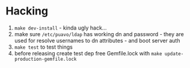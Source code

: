 # Hacking

  1. `make dev-install`
    - kinda ugly hack...
  2. make sure `/etc/puavo/ldap` has working dn and password
    - they are used for resolve usernames to dn attributes
    - and boot server auth
  3. `make test` to test things
  4. before releasing create test dep free Gemfile.lock with
     `make update-production-gemfile.lock`

